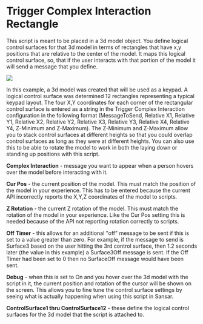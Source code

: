 # Trigger Complex Interaction Rectangle

This script is meant to be placed in a 3d model object.  You define logical control surfaces for that 3d model in terms of rectangles that have x,y positions that are relative to the center of the model.  It maps this logical control surface, so, that if the user interacts with that portion of the model it will send a message that you define.

![](https://github.com/mojoD/Sansar-Simple-And-Reflex-Script-Integration/blob/master/images/RectangleControlSurfaces.png)

In this example, a 3d model was created that will be used as a keypad.  A logical control surface was determined 12 rectangles representing a typical keypad layout.  The four X,Y coordinates for each corner of the rectangular control surface is entered as a string in the Trigger Complex Interaction configuration in the following format (MessageToSend, Relative X1, Relative Y1, Relative X2, Relative Y2, Relative X3, Relative Y3, Relative X4, Relative Y4, Z-Minimum and Z-Maximum).  The Z-Minimum and Z-Maximum allow you to stack control surfaces at different heights so that you could overlap control surfaces as long as they were at different heights.  You can also use this to be able to rotate the model to work in both the laying down or standing up positions with this script.

**Complex Interaction** - message you want to appear when a person hovers over the model before interacting with it.

**Cur Pos** - the current position of the model.  This must match the position of the model in your experience.  This has to be entered because the current API incorrectly reports the X,Y,Z coordinates of the model to scripts.

**Z Rotation** - the current Z rotation of the model.  This must match the  rotation of the model in your experience.  Like the Cur Pos setting this is needed because of the API not reporting rotation correctly to scripts.

**Off Timer** - this allows for an additional "off" message to be sent if this is set to a value greater than zero.  For example, if the message to send is Surface3 based on the user hitting the 3rd control surface, then 1.2 seconds later (the value in this example) a Surface3Off message is sent.  If the Off Timer had been set to 0 then no SurfaceOff message would have been sent.

**Debug** - when this is set to On and you hover over the 3d model with the script in it, the current position and rotation of the cursor will be shown on the screen.  This allows you to fine tune the control surface settings by seeing what is actually happening when using this script in Sansar.

**ControlSurface1 thru ControlSurface12** - these define the logical control surfaces for the 3d model that the script is attached to.  
